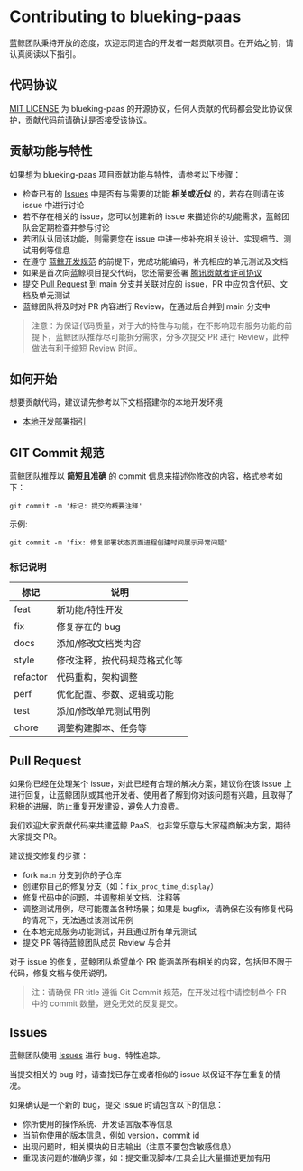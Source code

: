 # Contributing to blueking-paas

蓝鲸团队秉持开放的态度，欢迎志同道合的开发者一起贡献项目。在开始之前，请认真阅读以下指引。

## 代码协议

[MIT LICENSE](../LICENSE.txt) 为 blueking-paas 的开源协议，任何人贡献的代码都会受此协议保护，贡献代码前请确认是否接受该协议。

## 贡献功能与特性

如果想为 blueking-paas 项目贡献功能与特性，请参考以下步骤：

- 检查已有的 [Issues](https://github.com/TencentBlueKing/blueking-paas/issues) 中是否有与需要的功能 **相关或近似** 的，若存在则请在该 issue 中进行讨论
- 若不存在相关的 issue，您可以创建新的 issue 来描述你的功能需求，蓝鲸团队会定期检查并参与讨论
- 若团队认同该功能，则需要您在 issue 中进一步补充相关设计、实现细节、测试用例等信息
- 在遵守 [蓝鲸开发规范](https://bk.tencent.com/docs/document/7.0/250/46218) 的前提下，完成功能编码，补充相应的单元测试及文档
- 如果是首次向蓝鲸项目提交代码，您还需要签署 [腾讯贡献者许可协议](https://bk-cla.bktencent.com/TencentBlueKing/blueking-paas)
- 提交 [Pull Request](https://github.com/TencentBlueKing/blueking-paas/pulls) 到 main 分支并关联对应的 issue，PR 中应包含代码、文档及单元测试
- 蓝鲸团队将及时对 PR 内容进行 Review，在通过后合并到 main 分支中

> 注意：为保证代码质量，对于大的特性与功能，在不影响现有服务功能的前提下，蓝鲸团队推荐尽可能拆分需求，分多次提交 PR 进行 Review，此种做法有利于缩短 Review 时间。

## 如何开始

想要贡献代码，建议请先参考以下文档搭建你的本地开发环境

- [本地开发部署指引](DEVELOP_GUIDE.md)

## GIT Commit 规范

蓝鲸团队推荐以 **简短且准确** 的 commit 信息来描述你修改的内容，格式参考如下：

```
git commit -m '标记: 提交的概要注释'
```

示例:

```shell
git commit -m 'fix: 修复部署状态页面进程创建时间展示异常问题'
```

### 标记说明

| 标记       | 说明            |
|----------|---------------|
| feat     | 新功能/特性开发      |
| fix      | 修复存在的 bug     |
| docs     | 添加/修改文档类内容    |
| style    | 修改注释，按代码规范格式化等 |
| refactor | 代码重构，架构调整     |
| perf     | 优化配置、参数、逻辑或功能 |
| test     | 添加/修改单元测试用例   |
| chore	| 调整构建脚本、任务等    |

## Pull Request

如果你已经在处理某个 issue，对此已经有合理的解决方案，建议你在该 issue 上进行回复，让蓝鲸团队或其他开发者、使用者了解到你对该问题有兴趣，且取得了积极的进展，防止重复开发建设，避免人力浪费。

我们欢迎大家贡献代码来共建蓝鲸 PaaS，也非常乐意与大家磋商解决方案，期待大家提交 PR。

建议提交修复的步骤：

* fork `main` 分支到你的子仓库
* 创建你自己的修复分支（如：`fix_proc_time_display`）
* 修复代码中的问题，并调整相关文档、注释等
* 调整测试用例，尽可能覆盖各种场景；如果是 bugfix，请确保在没有修复代码的情况下，无法通过该测试用例
* 在本地完成服务功能测试，并且通过所有单元测试
* 提交 PR 等待蓝鲸团队成员 Review 与合并

对于 issue 的修复，蓝鲸团队希望单个 PR 能涵盖所有相关的内容，包括但不限于代码，修复文档与使用说明。

> 注：请确保 PR title 遵循 Git Commit 规范，在开发过程中请控制单个 PR 中的 commit 数量，避免无效的反复提交。

## Issues

蓝鲸团队使用 [Issues](https://github.com/TencentBlueKing/blueking-paas/issues) 进行 bug、特性追踪。

当提交相关的 bug 时，请查找已存在或者相似的 issue 以保证不存在重复的情况。

如果确认是一个新的 bug，提交 issue 时请包含以下的信息：

* 你所使用的操作系统、开发语言版本等信息
* 当前你使用的版本信息，例如 version，commit id
* 出现问题时，相关模块的日志输出（注意不要包含敏感信息）
* 重现该问题的准确步骤，如：提交重现脚本/工具会比大量描述更加有用
